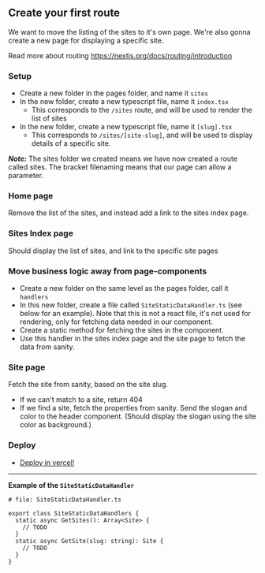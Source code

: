 ## Create your first route

We want to move the listing of the sites to it's own page. We're also gonna create a new page for displaying a specific site.

Read more about routing https://nextjs.org/docs/routing/introduction

### Setup
* Create a new folder in the pages folder, and name it `sites`
* In the new folder, create a new typescript file, name it `index.tsx`
  * This corresponds to the `/sites` route, and will be used to render the list of sites
* In the new folder, create a new typescript file, name it `[slug].tsx`
  * This corresponds to `/sites/[site-slug]`, and will be used to display details of a specific site.

_**Note:**_ The sites folder we created means we have now created a route called sites. The bracket filenaming means that our page can allow a parameter.

### Home page
Remove the list of the sites, and instead add a link to the sites index page.

### Sites Index page
Should display the list of sites, and link to the specific site pages

### Move business logic away from page-components
* Create a new folder on the same level as the pages folder, call it `handlers`
* In this new folder, create a file called `SiteStaticDataHandler.ts` (see below for an example). Note that this is not a react file, it's not used for rendering, only for fetching data needed in our component.
* Create a static method for fetching the sites in the component.
* Use this handler in the sites index page and the site page to fetch the data from sanity.

### Site page
Fetch the site from sanity, based on the site slug. 
* If we can't match to a site, return 404
* If we find a site, fetch the properties from sanity. Send the slogan and color to the header component. (Should display the slogan using the site color as background.)

### Deploy
* [Deploy in vercel!](deploy.md)

---- 

**Example of the `SiteStaticDataHandler`**
```
# file: SiteStaticDataHandler.ts

export class SiteStaticDataHandlers {
  static async GetSites(): Array<Site> {
    // TODO
  }
  static async GetSite(slug: string): Site {
    // TODO
  }
}
```
